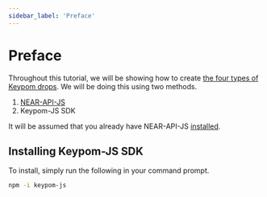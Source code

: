 ```yaml
---
sidebar_label: 'Preface'
---
```

# Preface

Throughout this tutorial, we will be showing how to create [the four types of Keypom drops](/Concepts/Keypom%20Protocol/Github%20Readme/Types%20of%20Drops/introduction.md). We will be doing this using two methods.

1) [NEAR-API-JS](https://docs.near.org/tools/near-api-js/reference)  
2) Keypom-JS SDK

It will be assumed that you already have NEAR-API-JS [installed](https://docs.near.org/tools/near-api-js/quick-reference#install).

## Installing Keypom-JS SDK
To install, simply run the following in your command prompt.
```bash
npm -i keypom-js
```